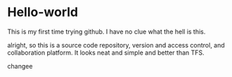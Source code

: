 # Hello-world
This is my first time trying github. I have no clue what the hell is this.

alright, so this is a source code repository, version and access control, and collaboration platform. It looks neat and simple and better than TFS.

changee